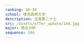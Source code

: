 ```yaml
---
ranking: 16-30
school: 维克森林大学
description: 全美第二十七
src: /assets/offer_update/144.jpg
major: 商业分析
sequence: 144
---
```

